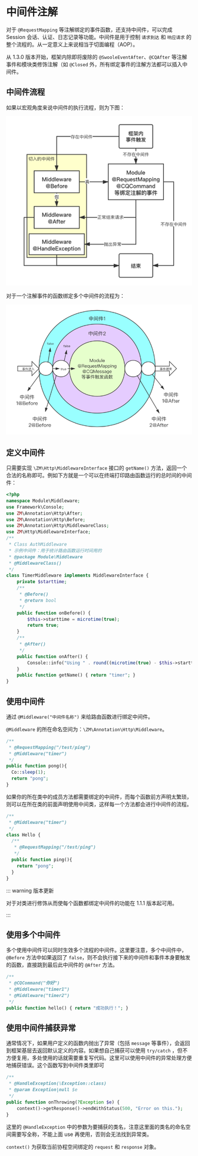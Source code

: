 # 中间件注解

对于 `@RequestMapping` 等注解绑定的事件函数，还支持中间件，可以完成 Session 会话、认证、日志记录等功能。中间件是用于控制 `请求到达` 和 `响应请求` 的整个流程的。从一定意义上来说相当于切面编程（AOP）。

从 1.3.0 版本开始，框架内除即将废除的 `@SwooleEventAfter`、`@CQAfter` 等注解事件和模块类修饰注解（如 `@Closed` 外，所有绑定事件的注解方法都可以插入中间件。

## 中间件流程

如果以宏观角度来说中间件的执行流程，则为下图：

![Untitled Diagram](../../.vuepress/public/images/diagram3.png)

对于一个注解事件的函数绑定多个中间件的流程为：

![Untitled Diagram-2](../../.vuepress/public/images/diagram4.png)

## 定义中间件

只需要实现 `\ZM\Http\MiddlewareInterface` 接口的 `getName()` 方法，返回一个合法的名称即可。例如下方就是一个可以在终端打印路由函数运行的总时间的中间件：

```php
<?php
namespace Module\Middleware;
use Framework\Console;
use ZM\Annotation\Http\After;
use ZM\Annotation\Http\Before;
use ZM\Annotation\Http\MiddlewareClass;
use ZM\Http\MiddlewareInterface;
/**
 * Class AuthMiddleware
 * 示例中间件：用于统计路由函数运行时间用的
 * @package Module\Middleware
 * @MiddlewareClass()
 */
class TimerMiddleware implements MiddlewareInterface {
    private $starttime;
    /**
     * @Before()
     * @return bool
     */
    public function onBefore() {
        $this->starttime = microtime(true);
        return true;
    }
    /**
     * @After()
     */
    public function onAfter() {
        Console::info("Using " . round((microtime(true) - $this->starttime) * 1000, 2) . " ms.");
    }
    public function getName() { return "timer"; }
}
```



## 使用中间件

通过 `@Middleware("中间件名称")` 来给路由函数进行绑定中间件。

`@Middleware` 的所在命名空间为：`\ZM\Annotation\Http\Middleware`。

```php
/**
 * @RequestMapping("/test/ping")
 * @Middleware("timer")
 */
public function pong(){
  Co::sleep(1);
  return "pong";
}
```

如果你的所在类中的成员方法都需要绑定的中间件，而每个函数前方声明太繁琐，则可以在所在类的前面声明使用中间类，这样每一个方法都会进行中间件的流程。

```php
/**
 * @Middleware("timer")
 */
class Hello {
  /**
   * @RequestMapping("/test/ping")
   */
  public function ping(){
    return "pong";
  }
}
```

::: warning 版本更新

对于对类进行修饰从而使每个函数都绑定中间件的功能在 1.1.1 版本起可用。

:::

## 使用多个中间件

多个使用中间件可以同时生效多个流程的中间件。这里要注意，多个中间件中，`@Before` 方法中如果返回了 `false`，则不会执行接下来的中间件和事件本身要触发的函数，直接跳到最后此中间件的 `@After` 方法。

```php
/**
 * @CQCommand("你好")
 * @Middleware("timer1")
 * @Middleware("timer2")
 */
public function hello() { return "成功执行！"; }
```



## 使用中间件捕获异常

通常情况下，如果用户定义的函数内抛出了异常（包括 `message` 等事件），会返回到框架基层去返回默认定义的内容。如果想自己捕获可以使用 `try/catch` ，但不方便复用，多处使用的话就需要重复写代码。这里可以使用中间件的异常处理方便地捕获错误。这个函数写到中间件类里即可

```php
/**
 * @HandleException(\Exception::class)
 * @param Exception|null $e
 */
public function onThrowing(?Exception $e) {
    context()->getResponse()->endWithStatus(500, "Error on this.");
}
```

这里的 `@HandleException` 中的参数为要捕获的类名，注意这里面的类名的命名空间需要写全称，不能上面 use 再使用，否则会无法找到异常类。

`context()` 为获取当前协程空间绑定的 `request` 和 `response` 对象。